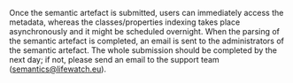 Once the semantic artefact is submitted, users can immediately access the metadata, whereas the classes/properties indexing takes place asynchronously and it might be scheduled overnight. When the parsing of the semantic artefact is completed, an email is sent to the administrators of the semantic artefact. The whole submission should be completed by the next day; if not, please send an email to the support team (semantics@lifewatch.eu).